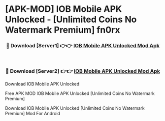 # [APK-MOD] IOB Mobile APK Unlocked - [Unlimited Coins No Watermark Premium] fn0rx



<div align="center">
<h3>🔴 Download [Server1] 👉👉 <a href="https://momento.my/?title=IOB_Mobile_APK_Unlocked">IOB Mobile APK Unlocked Mod Apk</a></h3><br>

<h3>🔴 Download [Server2] 👉👉 <a href="https://momento.my/?title=IOB_Mobile_APK_Unlocked">IOB Mobile APK Unlocked Mod Apk</a></h3>
</div>



Download IOB Mobile APK Unlocked 

Free APK MOD IOB Mobile APK Unlocked [Unlimited Coins No Watermark Premium]

Download IOB Mobile APK Unlocked [Unlimited Coins No Watermark Premium] Mod For Android
